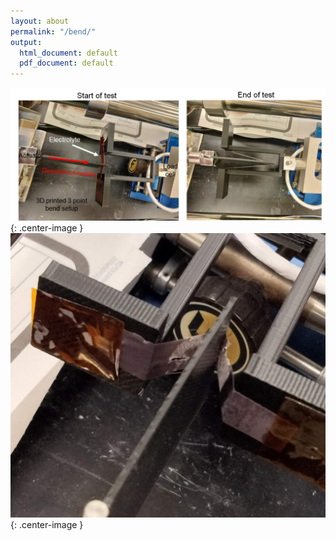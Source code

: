 ```yaml
---
layout: about
permalink: "/bend/"
output:
  html_document: default
  pdf_document: default
---
```

<style>
  .center-image
  {
    margin: 0 auto;
    display: block;
  }
</style>

![image](/img/bend_1.png){: .center-image }
![image](/img/bend_2.png){: .center-image }